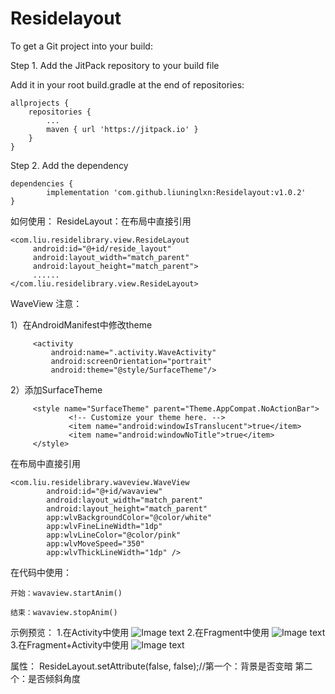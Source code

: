 # Residelayout
To get a Git project into your build:

Step 1. Add the JitPack repository to your build file

Add it in your root build.gradle at the end of repositories:

	allprojects {
		repositories {
			...
			maven { url 'https://jitpack.io' }
		}
	}

Step 2. Add the dependency

	dependencies {
	        implementation 'com.github.liuninglxn:Residelayout:v1.0.2'
	}
	
如何使用：
ResideLayout：在布局中直接引用

    <com.liu.residelibrary.view.ResideLayout    
         android:id="@+id/reside_layout"
         android:layout_width="match_parent"
         android:layout_height="match_parent">
         ......
    </com.liu.residelibrary.view.ResideLayout>

WaveView 注意：

1）在AndroidManifest中修改theme

         <activity
             android:name=".activity.WaveActivity"
             android:screenOrientation="portrait"
             android:theme="@style/SurfaceTheme"/>

2）添加SurfaceTheme

         <style name="SurfaceTheme" parent="Theme.AppCompat.NoActionBar">
                 <!-- Customize your theme here. -->
                 <item name="android:windowIsTranslucent">true</item>
                 <item name="android:windowNoTitle">true</item>
         </style>

在布局中直接引用

    <com.liu.residelibrary.waveview.WaveView
            android:id="@+id/wavaview"
            android:layout_width="match_parent"
            android:layout_height="match_parent"
            app:wlvBackgroundColor="@color/white"
            app:wlvFineLineWidth="1dp"
            app:wlvLineColor="@color/pink"
            app:wlvMoveSpeed="350"
            app:wlvThickLineWidth="1dp" />
	    
在代码中使用：

    开始：wavaview.startAnim()
    
    结束：wavaview.stopAnim()

示例预览：
1.在Activity中使用
![Image text](https://raw.githubusercontent.com/liuninglxn/Residelayout/master/image/Screenshot_1557906858.png)
2.在Fragment中使用
![Image text](https://raw.githubusercontent.com/liuninglxn/Residelayout/master/image/Screenshot_1557906868.png)
3.在Fragment+Activity中使用
![Image text](https://raw.githubusercontent.com/liuninglxn/Residelayout/master/image/Screenshot_1557906875.png)

属性：
 ResideLayout.setAttribute(false, false);//第一个：背景是否变暗 第二个：是否倾斜角度

